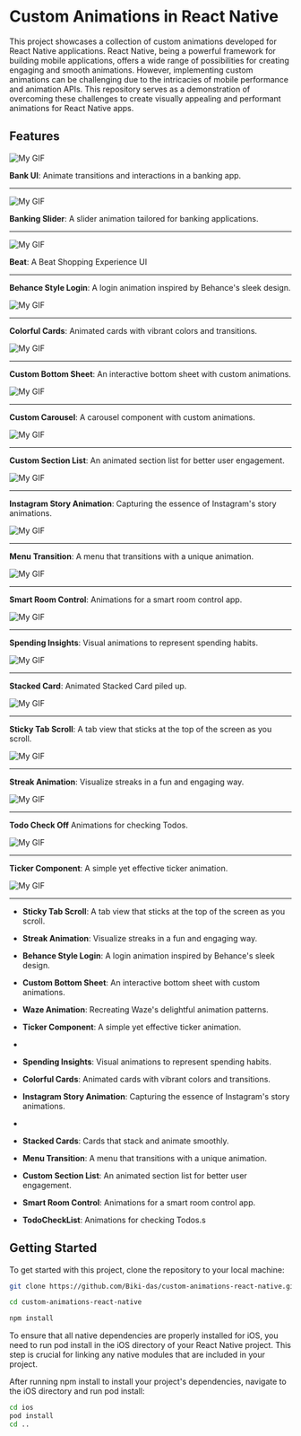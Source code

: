 # Custom Animations in React Native

This project showcases a collection of custom animations developed for React Native applications. React Native, being a powerful framework for building mobile applications, offers a wide range of possibilities for creating engaging and smooth animations. However, implementing custom animations can be challenging due to the intricacies of mobile performance and animation APIs. This repository serves as a demonstration of overcoming these challenges to create visually appealing and performant animations for React Native apps.

## Features

![My GIF](https://media.giphy.com/media/v1.Y2lkPTc5MGI3NjExZGQ0Nnl5NnB5bHIxd3pxamtjcXNreG1xY3Y0cXkyZmV2NGhrMmlzeSZlcD12MV9pbnRlcm5hbF9naWZfYnlfaWQmY3Q9Zw/EswgoEhAeXrmx1IyO8/giphy.gif)

**Bank UI**: Animate transitions and interactions in a banking app.

---

![My GIF](https://media.giphy.com/media/v1.Y2lkPTc5MGI3NjExa2p2bnc1YTdya3pqOTlobjVveTgzbWhjYnUzN3U2MnJlb3d3bTI5MCZlcD12MV9pbnRlcm5hbF9naWZfYnlfaWQmY3Q9Zw/AdAJSClvlF9n1rbtk5/giphy.gif)

**Banking Slider**: A slider animation tailored for banking applications.

---

![My GIF](https://media.giphy.com/media/v1.Y2lkPTc5MGI3NjExOGZhdDJoaXBuc2xkcGllZWg1czA5eTQ2dDR6eWY2bzk0amMzaWU2ZSZlcD12MV9pbnRlcm5hbF9naWZfYnlfaWQmY3Q9Zw/oVudd8DwOaOlFv98ru/giphy.gif)

**Beat**: A Beat Shopping Experience UI

---

**Behance Style Login**: A login animation inspired by Behance's sleek design.

![My GIF](https://media.giphy.com/media/v1.Y2lkPTc5MGI3NjExYXdqdmZiaG5meXA1bGtwbGU2OWdoZnJmajJ1cG42cHd3enVpdmdicSZlcD12MV9pbnRlcm5hbF9naWZfYnlfaWQmY3Q9Zw/ahgW0Wwldu5fgKyjBg/giphy.gif)

---

**Colorful Cards**: Animated cards with vibrant colors and transitions.

![My GIF](https://media.giphy.com/media/v1.Y2lkPTc5MGI3NjExMGJmcjZvcDNjcmdkZXQxeHpld2tib2g2M3dkczlsMnN2eXkwMnJpZSZlcD12MV9pbnRlcm5hbF9naWZfYnlfaWQmY3Q9Zw/KD8poIOBdK01R2DUBy/giphy.gif)

---

**Custom Bottom Sheet**: An interactive bottom sheet with custom animations.

![My GIF](https://media.giphy.com/media/v1.Y2lkPTc5MGI3NjExYXo3ZmtkZm5tY3N5dGUzZTYxZmFzMzluMm9yNXNpOXp4ZWRkd3FhNyZlcD12MV9pbnRlcm5hbF9naWZfYnlfaWQmY3Q9Zw/v7ufDJGtGxyNSqOQar/giphy.gif)

---

**Custom Carousel**: A carousel component with custom animations.

![My GIF](https://media.giphy.com/media/v1.Y2lkPTc5MGI3NjExdG80Ym5mZGI0NXl6aGVyc2dkbmVyanFjdGsydXBsbzZlbG43YzhzZCZlcD12MV9pbnRlcm5hbF9naWZfYnlfaWQmY3Q9Zw/5yu3RBXtXQVrL1UADi/giphy.gif)

---

**Custom Section List**: An animated section list for better user engagement.

![My GIF](https://media.giphy.com/media/v1.Y2lkPTc5MGI3NjExNm1peDF3M2RrOWo1OHpvcjBtdHBxcDFjcTY1NWxlZmRjbXZkamRvNSZlcD12MV9pbnRlcm5hbF9naWZfYnlfaWQmY3Q9Zw/AtY4y3OyQyLolD3uea/giphy.gif)

---

**Instagram Story Animation**: Capturing the essence of Instagram's story animations.

![My GIF](https://media.giphy.com/media/v1.Y2lkPTc5MGI3NjExM3F0ZXlob21wNXkzZ3Z3N2tsaW9vdGE3OXN0NWNtdXZoeWZhcmRlNSZlcD12MV9pbnRlcm5hbF9naWZfYnlfaWQmY3Q9Zw/DnntpW02QrLoapM3Uf/giphy-downsized-large.gif)

---

**Menu Transition**: A menu that transitions with a unique animation.

![My GIF](https://media.giphy.com/media/v1.Y2lkPTc5MGI3NjExOXhjNTlzcTRhbm5teWN6YWNsaDZsZTAxeDI0ZTV0d3Y2Y3k2ZjN6aiZlcD12MV9pbnRlcm5hbF9naWZfYnlfaWQmY3Q9Zw/p6rdEEMjj82zaDtDQd/giphy.gif)

---

**Smart Room Control**: Animations for a smart room control app.

![My GIF](https://media.giphy.com/media/v1.Y2lkPTc5MGI3NjExeGM5ZnB4YTdwdXlnN2VlOTJnemp0ZnpyZXlyOXZldzFuNGR3cDRtdSZlcD12MV9pbnRlcm5hbF9naWZfYnlfaWQmY3Q9Zw/YjY0i2utljXPriiURb/giphy.gif)

---

**Spending Insights**: Visual animations to represent spending habits.

![My GIF](https://media.giphy.com/media/v1.Y2lkPTc5MGI3NjExNHI5ZmIybGF0cGw2M3p4YjFmc29wYWt1cXA5eW9tZnYxaGQyM3hhbyZlcD12MV9pbnRlcm5hbF9naWZfYnlfaWQmY3Q9Zw/47AZoEQlKgLAS7QgeZ/giphy.gif)

---

**Stacked Card**: Animated Stacked Card piled up.

![My GIF](https://media.giphy.com/media/v1.Y2lkPTc5MGI3NjExb2R5YXpmeXhhNDVyZXRpYm9lcWYxMngzNmF6bWxoa3dreW5oYzBoaSZlcD12MV9pbnRlcm5hbF9naWZfYnlfaWQmY3Q9Zw/TFsSvjDk0VkLusHI6F/giphy.gif)

---

**Sticky Tab Scroll**: A tab view that sticks at the top of the screen as you scroll.

![My GIF](https://media.giphy.com/media/v1.Y2lkPTc5MGI3NjExOGtxOHhjNmtxaGZpeHo5M25kaWQ3YW56ZHpmcTJjbDdva2YyZnEycyZlcD12MV9pbnRlcm5hbF9naWZfYnlfaWQmY3Q9Zw/bmLA4kNJpNwtG5PeXN/giphy.gif)

---

**Streak Animation**: Visualize streaks in a fun and engaging way.

![My GIF](https://media.giphy.com/media/v1.Y2lkPTc5MGI3NjExdTdrdWdmc2N4cDZ1cHZvZ3kzbnhqOHlqd3AxNHVraXd2OGV4ZHd4MyZlcD12MV9pbnRlcm5hbF9naWZfYnlfaWQmY3Q9Zw/3vg2fr886Y0ec3o4R3/giphy.gif)

---

**Todo Check Off** Animations for checking Todos.

![My GIF](https://media.giphy.com/media/v1.Y2lkPTc5MGI3NjExNjhkMDF2Zm5xZ3dqcXN1YzZsOGxraWNocHc2aXl4ZnAxY2hwZG8yNyZlcD12MV9pbnRlcm5hbF9naWZfYnlfaWQmY3Q9Zw/cFMxFyPWr54kUmXB0r/giphy.gif)

---

**Ticker Component**: A simple yet effective ticker animation.

![My GIF](https://media.giphy.com/media/v1.Y2lkPTc5MGI3NjExbXhlYXZmaTVvMzFkZGliZ3ZyZzl0eWM2Yzh2bnhtazM0MHBka3FlNSZlcD12MV9pbnRlcm5hbF9naWZfYnlfaWQmY3Q9Zw/wvneFCtqC6UqWGq2Ep/giphy.gif)

---

- **Sticky Tab Scroll**: A tab view that sticks at the top of the screen as you scroll.
- **Streak Animation**: Visualize streaks in a fun and engaging way.
- **Behance Style Login**: A login animation inspired by Behance's sleek design.
- **Custom Bottom Sheet**: An interactive bottom sheet with custom animations.
- **Waze Animation**: Recreating Waze's delightful animation patterns.
- **Ticker Component**: A simple yet effective ticker animation.
-
- **Spending Insights**: Visual animations to represent spending habits.
- **Colorful Cards**: Animated cards with vibrant colors and transitions.
- **Instagram Story Animation**: Capturing the essence of Instagram's story animations.
-

- **Stacked Cards**: Cards that stack and animate smoothly.
- **Menu Transition**: A menu that transitions with a unique animation.
- **Custom Section List**: An animated section list for better user engagement.
- **Smart Room Control**: Animations for a smart room control app.
- **TodoCheckList**: Animations for checking Todos.s

## Getting Started

To get started with this project, clone the repository to your local machine:

```bash
git clone https://github.com/Biki-das/custom-animations-react-native.git
```

```bash
cd custom-animations-react-native
```

```bash
npm install
```

To ensure that all native dependencies are properly installed for iOS, you need to run pod install in the iOS directory of your React Native project. This step is crucial for linking any native modules that are included in your project.

After running npm install to install your project's dependencies, navigate to the iOS directory and run pod install:

```bash
cd ios
pod install
cd ..
```
